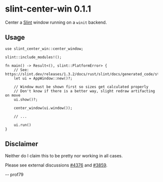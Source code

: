 # slint-center-win 0.1.1
Center a [Slint](https://slint.dev) window running on a `winit` backend.

## Usage
    use slint_center_win::center_window;

    slint::include_modules!();

    fn main() -> Result<(), slint::PlatformError> {
        // See: https://slint.dev/releases/1.3.2/docs/rust/slint/docs/generated_code/struct.SampleComponent
        let ui = AppWindow::new()?;

        // Window must be shown first so sizes get calculated properly
        // Don't know if there is a better way, slight redraw artifacting on move
        ui.show()?;

        center_window(ui.window());

        // ...

        ui.run()
    }

## Disclaimer
Neither do I claim this to be pretty nor working in all cases.

Please see external discussions [#4376](https://github.com/slint-ui/slint/issues/4376) and [#3859](https://github.com/slint-ui/slint/discussions/3859).

-- prof79
